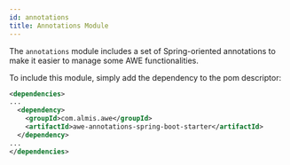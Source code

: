 ```yaml
---
id: annotations
title: Annotations Module
---
```


The `annotations` module includes a set of Spring-oriented annotations to make it easier to manage some AWE functionalities.

To include this module, simply add the dependency to the pom descriptor:

```xml
<dependencies>
...
  <dependency>
    <groupId>com.almis.awe</groupId>
    <artifactId>awe-annotations-spring-boot-starter</artifactId>
  </dependency>
...
</dependencies>
```